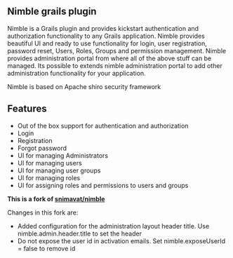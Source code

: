 Nimble grails plugin
--------------------
Nimble is a Grails plugin and provides kickstart authentication and authorization functionality to any Grails application.
Nimble provides beautiful UI and ready to use functionality for login, user registration, password reset, Users, Roles, 
Groups and permission management. Nimble provides administration portal from where all of the above stuff can be managed. 
Its possible to extends nimble administration portal to add other administration functionality for your application.

Nimble is based on Apache shiro security framework

## Features
- Out of the box support for authentication and authorization
- Login
- Registration
- Forgot password
- UI for managing Administrators
- UI for managing users
- UI for managing user groups
- UI for managing roles
- UI for assigning roles and permissions to users and groups 


**This is a fork of [snimavat/nimble](https://github.com/snimavat/nimble)**

Changes in this fork are:

* Added configuration for the administration layout header title. Use nimble.admin.header.title to set the header
* Do not expose the user id in activation emails. Set nimble.exposeUserId = false to remove id

